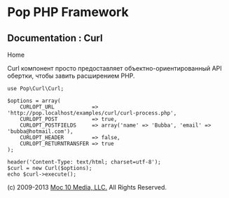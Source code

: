 Pop PHP Framework
=================

Documentation : Curl
--------------------

Home

Curl компонент просто предоставляет объектно-ориентированный API
обертки, чтобы завить расширением PHP.

    use Pop\Curl\Curl;

    $options = array(
        CURLOPT_URL            => 'http://pop.localhost/examples/curl/curl-process.php',
        CURLOPT_POST           => true,
        CURLOPT_POSTFIELDS     => array('name' => 'Bubba', 'email' => 'bubba@hotmail.com'),
        CURLOPT_HEADER         => false,
        CURLOPT_RETURNTRANSFER => true
    );

    header('Content-Type: text/html; charset=utf-8');
    $curl = new Curl($options);
    echo $curl->execute();

\(c) 2009-2013 [Moc 10 Media, LLC.](http://www.moc10media.com) All
Rights Reserved.

